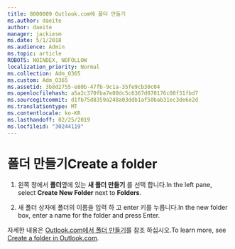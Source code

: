 ```yaml
---
title: 8000009 Outlook.com에 폴더 만들기
ms.author: daeite
author: daeite
manager: jackiesm
ms.date: 5/1/2018
ms.audience: Admin
ms.topic: article
ROBOTS: NOINDEX, NOFOLLOW
localization_priority: Normal
ms.collection: Adm_O365
ms.custom: Adm_O365
ms.assetid: 3b8d2755-e80b-47fb-9c1a-35fe9cb30c04
ms.openlocfilehash: a5a2c370fba7e00dc5c6367d070176c08f31fbd7
ms.sourcegitcommit: d1fb75d8359a248a03ddb1af50bab31ec3de6e2d
ms.translationtype: MT
ms.contentlocale: ko-KR
ms.lasthandoff: 02/25/2019
ms.locfileid: "30244119"
---
```

# <a name="create-a-folder"></a><span data-ttu-id="e1560-102">폴더 만들기</span><span class="sxs-lookup"><span data-stu-id="e1560-102">Create a folder</span></span>

1. <span data-ttu-id="e1560-103">왼쪽 창에서 **폴더**옆에 있는 **새 폴더 만들기** 를 선택 합니다.</span><span class="sxs-lookup"><span data-stu-id="e1560-103">In the left pane, select **Create New Folder** next to **Folders**.</span></span> 
    
2. <span data-ttu-id="e1560-104">새 폴더 상자에 폴더의 이름을 입력 하 고 enter 키를 누릅니다.</span><span class="sxs-lookup"><span data-stu-id="e1560-104">In the new folder box, enter a name for the folder and press Enter.</span></span>
    
<span data-ttu-id="e1560-105">자세한 내용은 [Outlook.com에서 폴더 만들기](https://go.microsoft.com/fwlink/p/?linkid=873114)를 참조 하십시오.</span><span class="sxs-lookup"><span data-stu-id="e1560-105">To learn more, see [Create a folder in Outlook.com](https://go.microsoft.com/fwlink/p/?linkid=873114).</span></span>
  

